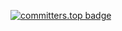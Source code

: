 
[![committers.top badge](https://user-badge.committers.top/lebanon/USERNAME.svg)](https://user-badge.committers.top/lebanon/USERNAME)